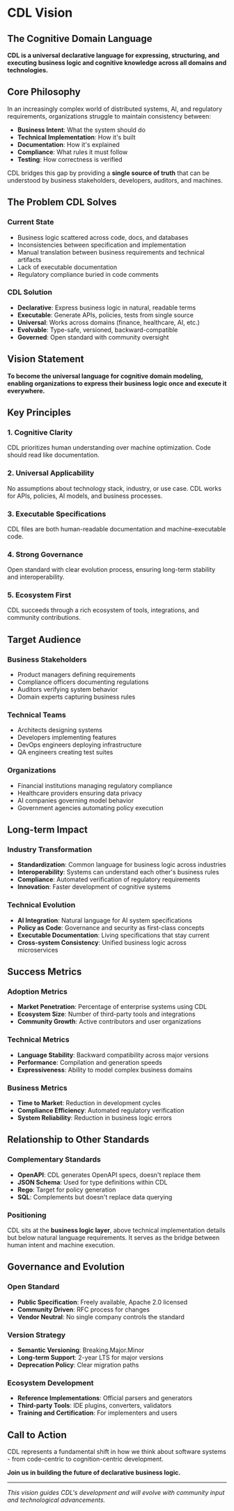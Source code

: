 # CDL Vision

## The Cognitive Domain Language

**CDL is a universal declarative language for expressing, structuring, and executing business logic and cognitive knowledge across all domains and technologies.**

## Core Philosophy

In an increasingly complex world of distributed systems, AI, and regulatory requirements, organizations struggle to maintain consistency between:

- **Business Intent**: What the system should do
- **Technical Implementation**: How it's built
- **Documentation**: How it's explained
- **Compliance**: What rules it must follow
- **Testing**: How correctness is verified

CDL bridges this gap by providing a **single source of truth** that can be understood by business stakeholders, developers, auditors, and machines.

## The Problem CDL Solves

### Current State
- Business logic scattered across code, docs, and databases
- Inconsistencies between specification and implementation
- Manual translation between business requirements and technical artifacts
- Lack of executable documentation
- Regulatory compliance buried in code comments

### CDL Solution
- **Declarative**: Express business logic in natural, readable terms
- **Executable**: Generate APIs, policies, tests from single source
- **Universal**: Works across domains (finance, healthcare, AI, etc.)
- **Evolvable**: Type-safe, versioned, backward-compatible
- **Governed**: Open standard with community oversight

## Vision Statement

**To become the universal language for cognitive domain modeling, enabling organizations to express their business logic once and execute it everywhere.**

## Key Principles

### 1. Cognitive Clarity
CDL prioritizes human understanding over machine optimization. Code should read like documentation.

### 2. Universal Applicability
No assumptions about technology stack, industry, or use case. CDL works for APIs, policies, AI models, and business processes.

### 3. Executable Specifications
CDL files are both human-readable documentation and machine-executable code.

### 4. Strong Governance
Open standard with clear evolution process, ensuring long-term stability and interoperability.

### 5. Ecosystem First
CDL succeeds through a rich ecosystem of tools, integrations, and community contributions.

## Target Audience

### Business Stakeholders
- Product managers defining requirements
- Compliance officers documenting regulations
- Auditors verifying system behavior
- Domain experts capturing business rules

### Technical Teams
- Architects designing systems
- Developers implementing features
- DevOps engineers deploying infrastructure
- QA engineers creating test suites

### Organizations
- Financial institutions managing regulatory compliance
- Healthcare providers ensuring data privacy
- AI companies governing model behavior
- Government agencies automating policy execution

## Long-term Impact

### Industry Transformation
- **Standardization**: Common language for business logic across industries
- **Interoperability**: Systems can understand each other's business rules
- **Compliance**: Automated verification of regulatory requirements
- **Innovation**: Faster development of cognitive systems

### Technical Evolution
- **AI Integration**: Natural language for AI system specifications
- **Policy as Code**: Governance and security as first-class concepts
- **Executable Documentation**: Living specifications that stay current
- **Cross-system Consistency**: Unified business logic across microservices

## Success Metrics

### Adoption Metrics
- **Market Penetration**: Percentage of enterprise systems using CDL
- **Ecosystem Size**: Number of third-party tools and integrations
- **Community Growth**: Active contributors and user organizations

### Technical Metrics
- **Language Stability**: Backward compatibility across major versions
- **Performance**: Compilation and generation speeds
- **Expressiveness**: Ability to model complex business domains

### Business Metrics
- **Time to Market**: Reduction in development cycles
- **Compliance Efficiency**: Automated regulatory verification
- **System Reliability**: Reduction in business logic errors

## Relationship to Other Standards

### Complementary Standards
- **OpenAPI**: CDL generates OpenAPI specs, doesn't replace them
- **JSON Schema**: Used for type definitions within CDL
- **Rego**: Target for policy generation
- **SQL**: Complements but doesn't replace data querying

### Positioning
CDL sits at the **business logic layer**, above technical implementation details but below natural language requirements. It serves as the bridge between human intent and machine execution.

## Governance and Evolution

### Open Standard
- **Public Specification**: Freely available, Apache 2.0 licensed
- **Community Driven**: RFC process for changes
- **Vendor Neutral**: No single company controls the standard

### Version Strategy
- **Semantic Versioning**: Breaking.Major.Minor
- **Long-term Support**: 2-year LTS for major versions
- **Deprecation Policy**: Clear migration paths

### Ecosystem Development
- **Reference Implementations**: Official parsers and generators
- **Third-party Tools**: IDE plugins, converters, validators
- **Training and Certification**: For implementers and users

## Call to Action

CDL represents a fundamental shift in how we think about software systems - from code-centric to cognition-centric development.

**Join us in building the future of declarative business logic.**

---

*This vision guides CDL's development and will evolve with community input and technological advancements.*
